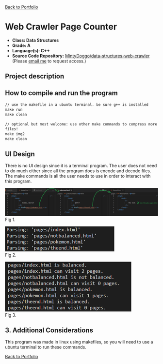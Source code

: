 [Back to Portfolio](./)

Web Crawler Page Counter
===============

-   **Class: Data Structures** 
-   **Grade: A**
-   **Language(s): C++**
-   **Source Code Repository:** [MintyDoggo/data-structures-web-crawler](https://github.com/MintyDoggo/data-structures-web-crawler)  
    (Please [email me](mailto:cthinkle@csustudent.net?subject=GitHub%20Access) to request access.)

## Project description



## How to compile and run the program

```
// use the makefile in a ubuntu terminal. be sure g++ is installed
make run
make clean

// optional but most welcome: use other make commands to compress more files!
make img2
make clean
```

## UI Design

There is no UI design since it is a terminal program. The user does not need to do much either since all the program does is encode and decode files. The make commands is all the user needs to use in order to interact with this program.

![screenshot](images/project2fig1.png)  
Fig 1. 


![screenshot](images/project2fig2.png)  
Fig 2. 


![screenshot](images/project2fig3.png)  
Fig 3. 


## 3. Additional Considerations

This program was made in linux using makefiles, so you will need to use a ubuntu terminal to run these commands.

[Back to Portfolio](./)
